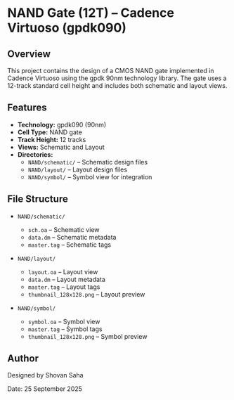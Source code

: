# NAND Gate (12T) – Cadence Virtuoso (gpdk090)

## Overview

This project contains the design of a CMOS NAND gate implemented in Cadence Virtuoso using the gpdk 90nm technology library. The gate uses a 12-track standard cell height and includes both schematic and layout views.

## Features

- **Technology:** gpdk090 (90nm)
- **Cell Type:** NAND gate
- **Track Height:** 12 tracks
- **Views:** Schematic and Layout
- **Directories:**
  - `NAND/schematic/` – Schematic design files
  - `NAND/layout/` – Layout design files
  - `NAND/symbol/` – Symbol view for integration

## File Structure

- `NAND/schematic/`  
  - `sch.oa` – Schematic view  
  - `data.dm` – Schematic metadata  
  - `master.tag` – Schematic tags

- `NAND/layout/`  
  - `layout.oa` – Layout view  
  - `data.dm` – Layout metadata  
  - `master.tag` – Layout tags  
  - `thumbnail_128x128.png` – Layout preview

- `NAND/symbol/`  
  - `symbol.oa` – Symbol view  
  - `master.tag` – Symbol tags  
  - `thumbnail_128x128.png` – Symbol preview


## Author

Designed by Shovan Saha 

Date: 25 September 2025
